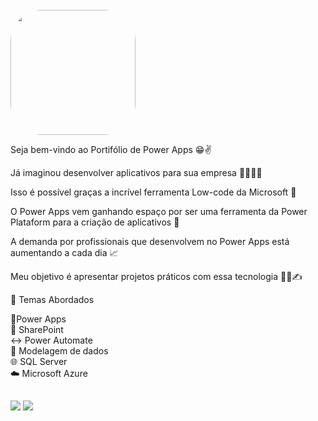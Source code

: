  <br>
 <img width="200" height="200" align="center" style="border-radius:50px;" src="https://i.ibb.co/ygpWSCL/logo.png" />

<br>

Seja bem-vindo ao Portifólio de Power Apps 😁✌️

Já imaginou desenvolver aplicativos para sua empresa 💪🏻😎📱

Isso é possível graças a incrível ferramenta Low-code da Microsoft  📳

O Power Apps vem ganhando espaço por ser uma ferramenta da Power Plataform para a criação de aplicativos 👊

A demanda por profissionais que desenvolvem no Power Apps está aumentando a cada dia 📈

Meu objetivo é apresentar projetos práticos com essa tecnologia 🧑‍💼✍️

📝 Temas Abordados

📱Power Apps <br>
🔰 SharePoint <br>
↔️ Power Automate <br>
🔧 Modelagem de dados <br>
🌐 SQL Server <br>
☁️ Microsoft Azure <br>

  ##
 
<div> 
  <a href="https://www.youtube.com/channel/UCp9XAKThCXf4AAnraec2DAw" target="_blank"><img src="https://img.shields.io/badge/YouTube-FF0000?style=for-the-badge&logo=youtube&logoColor=white" target="_blank"></a>
  <a href="https://www.linkedin.com/in/jvnogueiraa" target="_blank"><img src="https://img.shields.io/badge/-LinkedIn-%230077B5?style=for-the-badge&logo=linkedin&logoColor=white" target="_blank"></a> 
  
</div>
